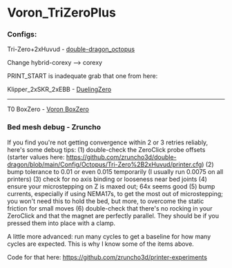 # Voron_TriZeroPlus

### Configs:

Tri-Zero+2xHuvud - [double-dragon_octopus](https://github.com/zruncho3d/double-dragon/tree/main/Config/Octopus/Tri-Zero%2B2xHuvud)

Change hybrid-corexy --> corexy

PRINT_START is inadequate grab that one from here:
 
Klipper_2xSKR_2xEBB - [DuelingZero](https://github.com/zruncho3d/DuelingZero/tree/main/Configs/Klipper_2xSKR_2xEBB)

--------

T0 BoxZero - [Voron BoxZero](https://github.com/rplanier/Voron-BoxZero)

### Bed mesh debug - Zruncho

If you find you're not getting convergence within 2 or 3 retries reliably, here's some debug tips:
(1) double-check the ZeroClick probe offsets (starter values here: https://github.com/zruncho3d/double-dragon/blob/main/Config/Octopus/Tri-Zero%2B2xHuvud/printer.cfg)
(2) bump tolerance to 0.01 or even 0.015 temporarily (I usually run 0.0075 on all printers)
(3) check for no axis binding or looseness near bed joints
(4) ensure your microstepping on Z is maxed out; 64x seems good
(5) bump currents, especially if using NEMA17s, to get the most out of microstepping; you won't need this to hold the bed, but more, to overcome the static friction for small moves
(6) double-check that there's no rocking in your ZeroClick and that the magnet are perfectly parallel.  They should be if you pressed them into place with a clamp.  
 

A little more advanced: run many cycles to get a baseline for how many cycles are expected.  This is why I know some of the items above.  

Code for that here: https://github.com/zruncho3d/printer-experiments



